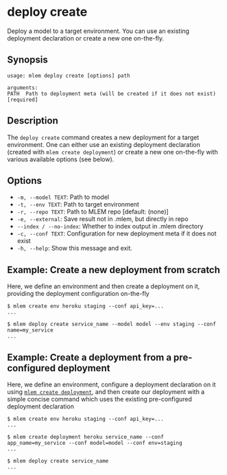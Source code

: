 # deploy create

Deploy a model to a target environment. You can use an existing deployment declaration or
create a new one on-the-fly.

## Synopsis

```usage
usage: mlem deploy create [options] path

arguments:
PATH  Path to deployment meta (will be created if it does not exist) [required]
```

## Description

The `deploy create` command creates a new deployment for a target environment.
One can either use an existing deployment declaration (created with
`mlem create deployment`) or create a new one on-the-fly with various
available options (see below).

## Options

- `-m, --model TEXT`: Path to model
- `-t, --env TEXT`: Path to target environment
- `-r, --repo TEXT`: Path to MLEM repo [default: (none)]
- `-e, --external`: Save result not in .mlem, but directly in repo
- `--index / --no-index`: Whether to index output in .mlem directory
- `-c, --conf TEXT`: Configuration for new deployment meta if it does not exist
- `-h, --help`: Show this message and exit.

## Example: Create a new deployment from scratch
Here, we define an environment and then create a deployment on it, providing
the deployment configuration on-the-fly
```mlem
$ mlem create env heroku staging --conf api_key=...
...

$ mlem deploy create service_name --model model --env staging --conf name=my_service
...
```

## Example: Create a deployment from a pre-configured deployment
Here, we define an environment, configure a deployment declaration on it
using [`mlem create deployment`](/doc/command-reference/create), and then
create our deployment with a simple concise command which uses the existing
pre-configured deployment declaration

```mlem
$ mlem create env heroku staging --conf api_key=...
...

$ mlem create deployment heroku service_name --conf app_name=my_service --conf model=model --conf env=staging
...

$ mlem deploy create service_name
...
```
